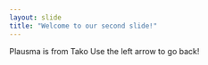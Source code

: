 ```yaml
---
layout: slide
title: "Welcome to our second slide!"
---
```

Plausma is from Tako
Use the left arrow to go back!
